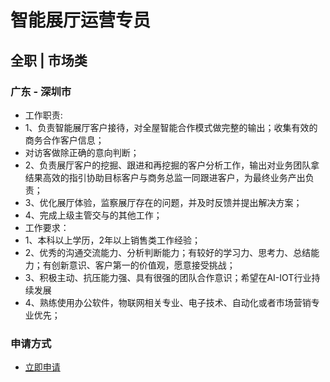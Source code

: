 
# 智能展厅运营专员
## 全职  |  市场类
### 广东 - 深圳市

- 工作职责:
- 1、负责智能展厅客户接待，对全屋智能合作模式做完整的输出；收集有效的商务合作客户信息；
- 对访客做除正确的意向判断；
- 2、负责展厅客户的挖掘、跟进和再挖掘的客户分析工作，输出对业务团队拿结果高效的指引协助目标客户与商务总监一同跟进客户，为最终业务产出负责；
- 3、优化展厅体验，监察展厅存在的问题，并及时反馈并提出解决方案；
- 4、完成上级主管交与的其他工作；
- 工作要求：
- 1、本科以上学历，2年以上销售类工作经验；
- 2、优秀的沟通交流能力、分析判断能力；有较好的学习力、思考力、总结能力；有创新意识、客户第一的价值观，愿意接受挑战；
- 3、积极主动、抗压能力强、具有很强的团队合作意识；希望在AI-IOT行业持续发展
- 4、熟练使用办公软件，物联网相关专业、电子技术、自动化或者市场营销专业优先；
### 申请方式
- <a href="mailto:hr@tuya.com?subject=求职简历-智能展厅运营专员-来自GitHub">立即申请</a>
